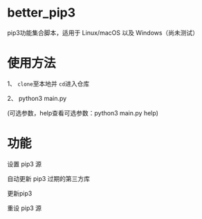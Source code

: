# better_pip3
pip3功能集合脚本，适用于 Linux/macOS 以及 Windows（尚未测试）

# 使用方法

1、 `clone`至本地并 `cd`进入仓库

2、 python3 main.py 

(可选参数，help查看可选参数：python3 main.py help)

# 功能
设置 pip3 源

自动更新 pip3 过期的第三方库

更新pip3

重设 pip3 源
